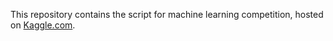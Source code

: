 This repository contains the script for machine learning competition, hosted on [Kaggle.com](https://www.kaggle.com/c/two-sigma-connect-rental-listing-inquiries).
